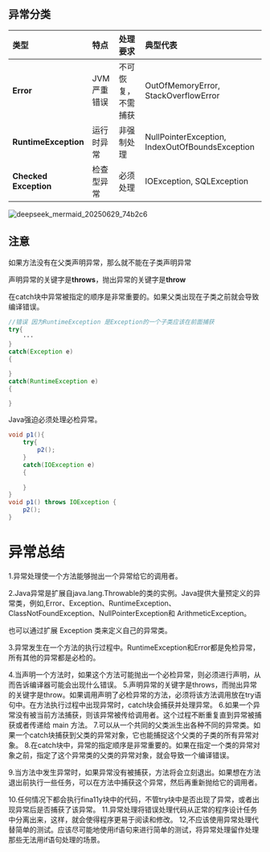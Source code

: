 ## 异常分类

| 类型                  | 特点         | 处理要求           | 典型代表                                        |
| :-------------------- | :----------- | :----------------- | :---------------------------------------------- |
| **Error**             | JVM 严重错误 | 不可恢复，不需捕获 | OutOfMemoryError, StackOverflowError            |
| **RuntimeException**  | 运行时异常   | 非强制处理         | NullPointerException, IndexOutOfBoundsException |
| **Checked Exception** | 检查型异常   | 必须处理           | IOException, SQLException                       |

![deepseek_mermaid_20250629_74b2c6](C:\Users\17697\Downloads\deepseek_mermaid_20250629_74b2c6.png)

## 注意

如果方法没有在父类声明异常，那么就不能在子类声明异常

声明异常的关键字是**throws**，抛出异常的关键字是**throw**

在catch块中异常被指定的顺序是非常重要的。如果父类出现在子类之前就会导致编译错误。

```java
//错误 因为RuntimeException 是Exception的一个子类应该在前面捕获
try{
	···
}
catch(Exception e)
{

}
catch(RuntimeException e)
{

}
```

Java强迫必须处理必检异常。

```java
void p1(){
	try{
		p2();
	}
	catch(IOException e) 
	{
	
	}
}
void p1() throws IOException {
	p2();
}
```

# 异常总结

1.异常处理使一个方法能够抛出一个异常给它的调用者。

2.Java异常是扩展自java.lang.Throwable的类的实例。Java提供大量预定义的异常类，例如,Error、Exception、RuntimeException、ClassNotFoundException、NullPointerException和 ArithmeticException。

也可以通过扩展 Exception 类来定义自己的异常类。

3.异常发生在一个方法的执行过程中。RuntimeException和Error都是免检异常，所有其他的异常都是必检的。

4.当声明一个方法时，如果这个方法可能抛出一个必检异常，则必须进行声明，从而告诉编译器可能会出现什么错误。
5.声明异常的关键字是throws，而抛出异常的关键字是throw。如果调用声明了必检异常的方法，必须将该方法调用放在try语句中。在方法执行过程中出现异常时，catch块会捕获并处理异常。
6.如果一个异常没有被当前方法捕获，则该异常被传给调用者。这个过程不断重复直到异常被捕获或者传递给 main 方法。
7.可以从一个共同的父类派生出各种不同的异常类。如果一个catch块捕获到父类的异常对象，它也能捕捉这个父类的子类的所有异常对象。
8.在catch块中，异常的指定顺序是非常重要的。如果在指定一个类的异常对象之前，指定了这个异常类的父类的异常对象，就会导致一个编译错误。

9.当方法中发生异常时，如果异常没有被捕获，方法将会立刻退出。如果想在方法退出前执行一些任务，可以在方法中捕获这个异常，然后再重新抛给它的调用者。

10.任何情况下都会执行fina11y块中的代码，不管try块中是否出现了异常，或者出现异常后是否捕获了该异常。
11.异常处理将错误处理代码从正常的程序设计任务中分离出来，这样，就会使得程序更易于阅读和修改。
12,不应该使用异常处理代替简单的测试。应该尽可能地使用if语句来进行简单的测试，将异常处理留作处理那些无法用if语句处理的场景。
